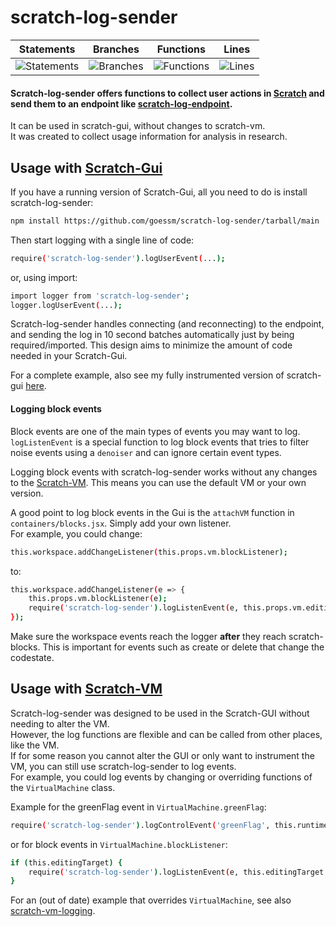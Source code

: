 # scratch-log-sender
| Statements                  | Branches                | Functions                 | Lines             |
| --------------------------- | ----------------------- | ------------------------- | ----------------- |
| ![Statements](https://img.shields.io/badge/statements-100%25-brightgreen.svg?style=flat) | ![Branches](https://img.shields.io/badge/branches-100%25-brightgreen.svg?style=flat) | ![Functions](https://img.shields.io/badge/functions-100%25-brightgreen.svg?style=flat) | ![Lines](https://img.shields.io/badge/lines-100%25-brightgreen.svg?style=flat) |
#### Scratch-log-sender offers functions to collect user actions in [Scratch](https://github.com/LLK/) and send them to an endpoint like [scratch-log-endpoint](https://github.com/goessm/scratch-log-endpoint).

It can be used in scratch-gui, without changes to scratch-vm.\
It was created to collect usage information for analysis in research.

## Usage with [Scratch-Gui](https://github.com/LLK/scratch-gui)
If you have a running version of Scratch-Gui, all you need to do is install scratch-log-sender:
```bash
npm install https://github.com/goessm/scratch-log-sender/tarball/main
```
Then start logging with a single line of code:
```bash
require('scratch-log-sender').logUserEvent(...);
```
or, using import:
```bash
import logger from 'scratch-log-sender';
logger.logUserEvent(...);
```

Scratch-log-sender handles connecting (and reconnecting) to the endpoint, and sending the log in 10 second batches automatically just by being required/imported.
This design aims to minimize the amount of code needed in your Scratch-Gui.

For a complete example, also see my fully instrumented version of scratch-gui [here](https://github.com/goessm/scratch-gui).

#### Logging block events
Block events are one of the main types of events you may want to log.\
`logListenEvent` is a special function to log block events that tries to filter noise events using a `denoiser` and can ignore certain event types.

Logging block events with scratch-log-sender works without any changes to the [Scratch-VM](https://github.com/LLK/scratch-vm).
This means you can use the default VM or your own version.

A good point to log block events in the Gui is the `attachVM` function in `containers/blocks.jsx`. Simply add your own listener.\
For example, you could change:
```bash
this.workspace.addChangeListener(this.props.vm.blockListener);
```
to:
```bash
this.workspace.addChangeListener(e => {
    this.props.vm.blockListener(e);
    require('scratch-log-sender').logListenEvent(e, this.props.vm.editingTarget.blocks);
});
```
Make sure the workspace events reach the logger **after** they reach scratch-blocks. This is important for events such as create or delete that change the codestate.


## Usage with [Scratch-VM](https://github.com/LLK/scratch-vm)
Scratch-log-sender was designed to be used in the Scratch-GUI without needing to alter the VM.\
However, the log functions are flexible and can be called from other places, like the VM.\
If for some reason you cannot alter the GUI or only want to instrument the VM, you can still use scratch-log-sender to log events.\
For example, you could log events by changing or overriding functions of the `VirtualMachine` class.

Example for the greenFlag event in `VirtualMachine.greenFlag`:
```bash
require('scratch-log-sender').logControlEvent('greenFlag', this.runtime);
```
or for block events in `VirtualMachine.blockListener`:
```bash
if (this.editingTarget) {
    require('scratch-log-sender').logListenEvent(e, this.editingTarget.blocks);
}
```
For an (out of date) example that overrides `VirtualMachine`, see also [scratch-vm-logging](https://github.com/goessm/scratch-vm-logging).
